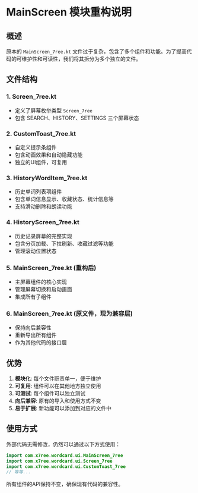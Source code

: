 # MainScreen 模块重构说明

## 概述
原本的 `MainScreen_7ree.kt` 文件过于复杂，包含了多个组件和功能。为了提高代码的可维护性和可读性，我们将其拆分为多个独立的文件。

## 文件结构

### 1. Screen_7ree.kt
- 定义了屏幕枚举类型 `Screen_7ree`
- 包含 SEARCH、HISTORY、SETTINGS 三个屏幕状态

### 2. CustomToast_7ree.kt
- 自定义提示条组件
- 包含动画效果和自动隐藏功能
- 独立的UI组件，可复用

### 3. HistoryWordItem_7ree.kt
- 历史单词列表项组件
- 包含单词信息显示、收藏状态、统计信息等
- 支持滑动删除和朗读功能

### 4. HistoryScreen_7ree.kt
- 历史记录屏幕的完整实现
- 包含分页加载、下拉刷新、收藏过滤等功能
- 管理滚动位置状态

### 5. MainScreen_7ree.kt (重构后)
- 主屏幕组件的核心实现
- 管理屏幕切换和启动画面
- 集成所有子组件

### 6. MainScreen_7ree.kt (原文件，现为兼容层)
- 保持向后兼容性
- 重新导出所有组件
- 作为其他代码的接口层

## 优势

1. **模块化**: 每个文件职责单一，便于维护
2. **可复用**: 组件可以在其他地方独立使用
3. **可测试**: 每个组件可以独立测试
4. **向后兼容**: 原有的导入和使用方式不变
5. **易于扩展**: 新功能可以添加到对应的文件中

## 使用方式

外部代码无需修改，仍然可以通过以下方式使用：

```kotlin
import com.x7ree.wordcard.ui.MainScreen_7ree
import com.x7ree.wordcard.ui.Screen_7ree
import com.x7ree.wordcard.ui.CustomToast_7ree
// 等等...
```

所有组件的API保持不变，确保现有代码的兼容性。